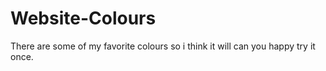 # Website-Colours
There are some of my favorite colours so i think it will can you happy try it once.
